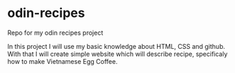 # odin-recipes
Repo for my odin recipes project

In this project I will use my basic knowledge about HTML, CSS and github. With that I will create simple website which will describe recipe, specificaly how to make Vietnamese Egg Coffee.
